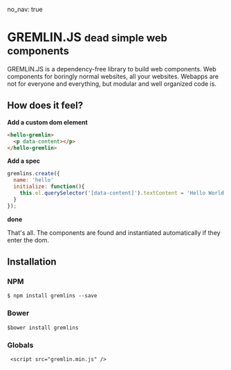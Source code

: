 no_nav: true

# GREMLIN.JS <small>dead simple web components</small>

<div class="lead">
GREMLIN.JS is a dependency-free library to build web components. Web components for boringly normal websites, all your
websites. Webapps are not for everyone and everything, but modular and well organized code is.
</div>

## How does it feel?


**Add a custom dom element**

``` html
<hello-gremlin>
  <p data-content></p>
</hello-gremlin>
```

**Add a spec**

``` javascript
gremlins.create({
  name: 'hello'
  initialize: function(){
    this.el.querySelector('[data-content]').textContent = 'Hello World!';
  }
});
```

**done**

That's all. The components are found and instantiated automatically if they enter the dom.

## Installation

### NPM

    $ npm install gremlins --save
    
### Bower

    $bower install gremlins
    
### Globals

     <script src="gremlin.min.js" />
